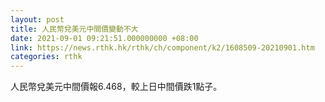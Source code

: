 ```yaml
---
layout: post
title: 人民幣兌美元中間價變動不大
date: 2021-09-01 09:21:51.000000000 +08:00
link: https://news.rthk.hk/rthk/ch/component/k2/1608509-20210901.htm
categories: rthk
---
```


人民幣兌美元中間價報6.468，較上日中間價跌1點子。
